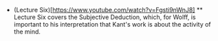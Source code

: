 
* (Lecture Six)[https://www.youtube.com/watch?v=Fgsti9nWnJ8]
** Lecture Six covers the Subjective Deduction, which, for Wolff, is important to his interpretation that Kant's work is about the activity of the mind.
